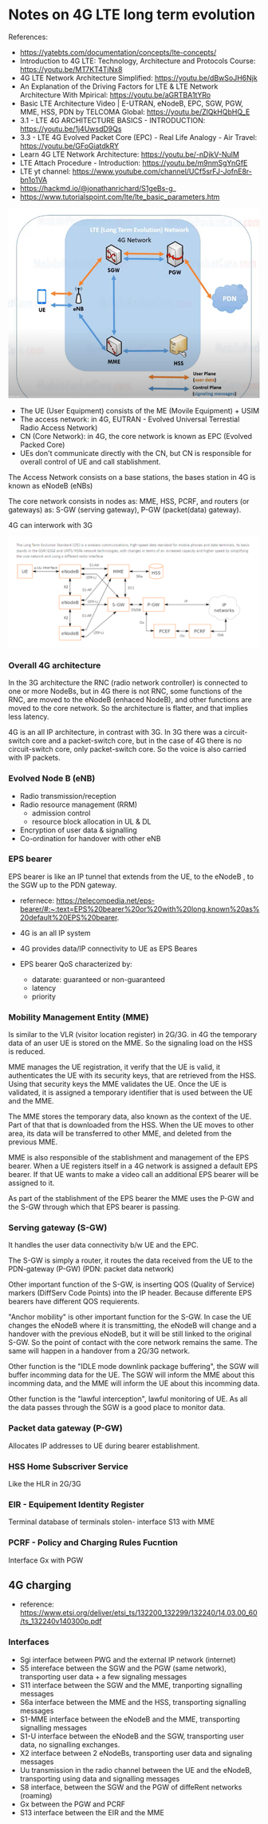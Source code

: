 # Notes on 4G LTE long term evolution

References: 
 - https://yatebts.com/documentation/concepts/lte-concepts/
 - Introduction to 4G LTE: Technology, Architecture and Protocols Course: https://youtu.be/MT7KT4TjNx8
 - 4G LTE Network Architecture Simplified: https://youtu.be/dBwSoJH6Njk
 - An Explanation of the Driving Factors for LTE & LTE Network Architecture With Mpirical: https://youtu.be/aGRTBA1tYRo
 - Basic LTE Architecture Video | E-UTRAN, eNodeB, EPC, SGW, PGW, MME, HSS, PDN by TELCOMA Global: https://youtu.be/ZlQkHQbHQ_E
 - 3.1 - LTE 4G ARCHITECTURE BASICS - INTRODUCTION: https://youtu.be/1j4UwsdD9Qs
 - 3.3 - LTE 4G Evolved Packet Core (EPC) - Real Life Analogy - Air Travel: https://youtu.be/GFoGiatdkRY
 - Learn 4G LTE Network Architecture: https://youtu.be/-nDjkV-NulM
 - LTE Attach Procedure - Introduction: https://youtu.be/m9nmSgYnGfE
 - LTE yt channel: https://www.youtube.com/channel/UCf5srFJ-JofnE8r-bn1o1VA
 - https://hackmd.io/@jonathanrichard/S1geBs-g_
 - https://www.tutorialspoint.com/lte/lte_basic_parameters.htm


![4g architecture](https://github.com/sergiocollado/potpourri/blob/master/Notes_on_protocols/Images_mobile_communication/4G_LTE_arch.PNG)


  - The UE (User Equipment) consists of the ME (Movile Equipment) + USIM 
  - The access network: in 4G,  EUTRAN - Evolved Universal Terrestial Radio Access Network)
  - CN (Core Network): in 4G, the core network is known as EPC (Evolved Packed Core)
  - UEs don't communicate directly with the CN, but CN is responsible for overall control of UE and call stablishment. 
 
The Access Network consists on a base stations, the bases station in 4G is known as eNodeB (eNBs) 

The core network consists in nodes as: MME, HSS, PCRF,  and routers (or gateways) as: S-GW (serving gateway), P-GW (packet(data) gateway). 

4G can interwork with 3G



![4G LTE arch and protocols](https://github.com/sergiocollado/potpourri/blob/master/Notes_on_protocols/Images_mobile_communication/LTE_arch_and_protocols.PNG)



### Overall 4G architecture

In the 3G architecture the RNC (radio network controller) is connected to one or more NodeBs, but in 4G there is not RNC, some  functions of the RNC, are moved
to the eNodeB (enhaced NodeB), and other functions are moved to the core network. So the architecture is flatter, and that implies less latency. 

4G is an all IP architecture, in contrast with 3G. In 3G there was a circuit-switch core and a packet-switch core, but in the case of 4G there is no circuit-switch core, 
only packet-switch core. So the voice is also carried with IP packets. 


### Evolved Node B (eNB)

 - Radio transmission/reception
 - Radio resource management (RRM)
    -  admission control
    -  resource block allocation in UL & DL
 - Encryption of user data & signalling
 - Co-ordination for handover with other eNB


### EPS bearer

EPS bearer is like an IP tunnel that extends from the UE, to the eNodeB , to the SGW up to the PDN gateway. 

 - refernece: https://telecompedia.net/eps-bearer/#:~:text=EPS%20bearer%20or%20with%20long,known%20as%20default%20EPS%20bearer.

 - 4G is an all IP system
 - 4G provides data/IP connectivity to UE as EPS Beares
 - EPS bearer QoS characterized by:
     - datarate: guaranteed or non-guaranteed
     - latency
     - priority


### Mobility Management Entity (MME)

Is similar to the VLR (visitor location register) in 2G/3G. in 4G the temporary data of an user UE is stored on the MME. So 
the signaling load on the HSS is reduced. 

MME manages the UE registration, it verify that the UE is valid, it authenticates the UE with its security keys, that
are retrieved from the HSS. Using that security keys the MME validates the UE. Once the UE is validated, it is assigned
a temporary identifier that is used between the UE and the MME. 

The MME stores the temporary data, also known as the context of the UE. Part of that that is downloaded from the HSS. 
When the UE moves to other area, its data will be transferred to other MME, and deleted from the previous MME. 

MME is also responsible of the stablishment and management of the EPS bearer. When a UE registers itself in a 4G network
is assigned a default EPS bearer. If that UE wants to make a video call an additional EPS bearer will be assigned to it. 

As part of the stablishment of the EPS bearer the MME uses the P-GW and the S-GW through which that EPS bearer is passing. 


### Serving gateway (S-GW)

It handles the user data connectivity b/w UE and the EPC. 

The S-GW is simply a router, it routes the data received from the UE to the PDN-gateway (P-GW) (PDN: packet data network)

Other important function of the S-GW, is inserting QOS (Quality of Service) markers (DiffServ Code Points) into the IP header. 
Because differente EPS bearers have different QOS requierents. 

"Anchor mobility" is other important function for the S-GW. In case the UE changes the eNodeB where it is transmitting, the 
eNodeB will change and a handover with the previous eNodeB, but it will be still linked to the original S-GW. So the point
of contact with the core network remains the same. The same will happen in a handover from a 2G/3G network. 

Other function is the "IDLE mode downlink package buffering", the SGW will buffer incomming data for the UE. The SGW
will inform the MME about this incomming data, and the MME will inform the UE about this incomming data. 

Other function is the "lawful interception", lawful monitoring of UE. As all the data passes through the SGW is a good place
to monitor data. 

### Packet data gateway (P-GW)

Allocates IP addresses to UE during bearer establishment.

### HSS Home Subscriver Service
 Like the HLR in 2G/3G

### EIR - Equipement Identity Register 
 Terminal database of terminals stolen- interface S13 with MME

### PCRF - Policy and Charging Rules Fucntion
 Interface Gx with PGW 

## 4G charging

 - reference: https://www.etsi.org/deliver/etsi_ts/132200_132299/132240/14.03.00_60/ts_132240v140300p.pdf


### Interfaces

- Sgi interface between PWG and the external IP network (internet)
- S5 intereface between the SGW and the PGW (same network), transporting user data + a few signaling messages
- S11 interface between the SGW and the MME, tranporting signalling messages
- S6a interface between the MME and the HSS, transporting signalling messages
- S1-MME interface between the eNodeB and the MME, transporting signalling messages
- S1-U interface between the eNodeB and the SGW, transporting user data, no signalling exchanges.
- X2 interface between 2 eNodeBs, transporting user data and signaling messages
- Uu transmission in the radio channel between the UE and the eNodeB, transporting using data and signalling messages
- S8 interface, between the SGW and the PGW of diffeRent networks (roaming)
- Gx between the PGW and PCRF
- S13 interface between the EIR and the MME




